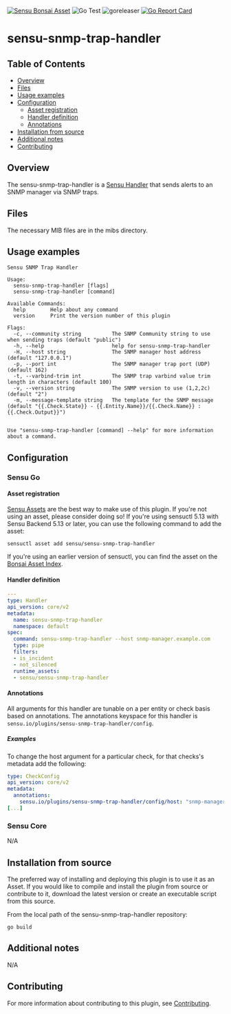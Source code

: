 [![Sensu Bonsai Asset](https://img.shields.io/badge/Bonsai-Download%20Me-brightgreen.svg?colorB=89C967&logo=sensu)](https://bonsai.sensu.io/assets/sensu/sensu-snmp-trap-handler)
![Go Test](https://github.com/sensu/sensu-snmp-trap-handler/workflows/Go%20Test/badge.svg)
![goreleaser](https://github.com/sensu/sensu-snmp-trap-handler/workflows/goreleaser/badge.svg)
[![Go Report Card](https://goreportcard.com/badge/github.com/sensu/sensu-snmp-trap-handler)](https://goreportcard.com/report/github.com/sensu/sensu-snmp-trap-handler)

# sensu-snmp-trap-handler

## Table of Contents
- [Overview](#overview)
- [Files](#files)
- [Usage examples](#usage-examples)
- [Configuration](#configuration)
  - [Asset registration](#asset-registration)
  - [Handler definition](#handler-definition)
  - [Annotations](#annotations)
- [Installation from source](#installation-from-source)
- [Additional notes](#additional-notes)
- [Contributing](#contributing)

## Overview

The sensu-snmp-trap-handler is a [Sensu Handler][2] that sends alerts to an SNMP manager via
SNMP traps.

## Files

The necessary MIB files are in the mibs directory.

## Usage examples

```
Sensu SNMP Trap Handler

Usage:
  sensu-snmp-trap-handler [flags]
  sensu-snmp-trap-handler [command]

Available Commands:
  help        Help about any command
  version     Print the version number of this plugin

Flags:
  -c, --community string          The SNMP Community string to use when sending traps (default "public")
  -h, --help                      help for sensu-snmp-trap-handler
  -H, --host string               The SNMP manager host address (default "127.0.0.1")
  -p, --port int                  The SNMP manager trap port (UDP) (default 162)
  -t, --varbind-trim int          The SNMP trap varbind value trim length in characters (default 100)
  -v, --version string            The SNMP version to use (1,2,2c) (default "2")
  -m, --message-template string   The template for the SNMP message (default "{{.Check.State}} - {{.Entity.Name}}/{{.Check.Name}} : {{.Check.Output}}")


Use "sensu-snmp-trap-handler [command] --help" for more information about a command.
```

## Configuration
### Sensu Go
#### Asset registration

[Sensu Assets][4] are the best way to make use of this plugin. If you're not using an asset, please
consider doing so! If you're using sensuctl 5.13 with Sensu Backend 5.13 or later, you can use the
following command to add the asset:

```
sensuctl asset add sensu/sensu-snmp-trap-handler
```

If you're using an earlier version of sensuctl, you can find the asset on the [Bonsai Asset Index][3].

#### Handler definition

```yml
---
type: Handler
api_version: core/v2
metadata:
  name: sensu-snmp-trap-handler
  namespace: default
spec:
  command: sensu-snmp-trap-handler --host snmp-manager.example.com
  type: pipe
  filters:
  - is_incident
  - not_silenced
  runtime_assets:
  - sensu/sensu-snmp-trap-handler
```

#### Annotations

All arguments for this handler are tunable on a per entity or check basis based on annotations.  The
annotations keyspace for this handler is `sensu.io/plugins/sensu-snmp-trap-handler/config`.

##### Examples

To change the host argument for a particular check, for that checks's metadata add the following:

```yml
type: CheckConfig
api_version: core/v2
metadata:
  annotations:
    sensu.io/plugins/sensu-snmp-trap-handler/config/host: "snmp-manager2.example.com"
[...]
```

### Sensu Core

N/A

## Installation from source

The preferred way of installing and deploying this plugin is to use it as an Asset. If you would
like to compile and install the plugin from source or contribute to it, download the latest version
or create an executable script from this source.

From the local path of the sensu-snmp-trap-handler repository:

```
go build
```

## Additional notes

N/A

## Contributing

For more information about contributing to this plugin, see [Contributing][1].

[1]: https://github.com/sensu/sensu-go/blob/master/CONTRIBUTING.md
[2]: https://docs.sensu.io/sensu-go/latest/reference/handlers/
[3]: https://bonsai.sensu.io/
[4]: https://docs.sensu.io/sensu-go/latest/reference/assets/
